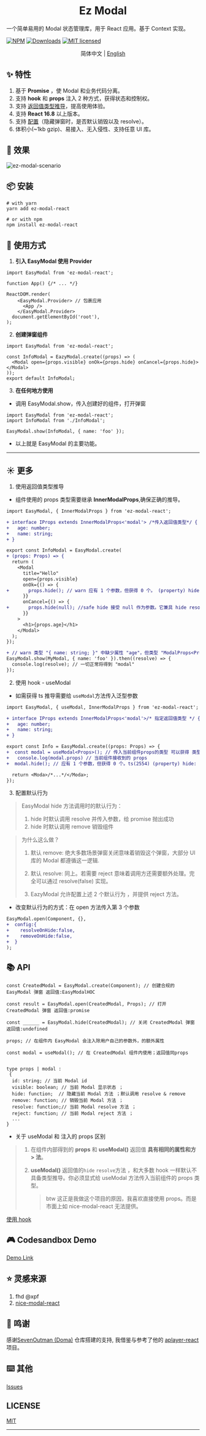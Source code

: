 <h1 align='center'>Ez Modal</h1></p>

一个简单易用的 Modal 状态管理库，用于 React 应用。基于 Context 实现。

[![NPM](https://img.shields.io/npm/v/ez-modal-react.svg)](https://www.npmjs.com/package/ez-modal-react) [![Downloads](https://img.shields.io/npm/dm/ez-modal-react.svg)](https://www.npmjs.com/package/ez-modal-react) [![MIT licensed](https://img.shields.io/badge/license-MIT-blue.svg)](https://github.com/raotaohub/ez-modal-react/blob/main/LICENSE)

<p align='center'>简体中文 | <a href='./README.md'>English</a> </p>

## ✨ 特性

1. 基于 **Promise** ，使 Modal 和业务代码分离。
2. 支持 **hook** 和 **props** 注入 2 种方式，获得状态和控制权。
3. 支持 <a href="#typeinfer" title="使用返回值类型推导">返回值类型推导</a>，提高使用体验。
4. 支持 **React 16.8** 以上版本。
5. 支持 <a href="#config" title="配置hide时默认行为">配置</a>（隐藏弹窗时，是否默认销毁以及 resolve）。
6. 体积小(~1kb gzip)、易接入、无入侵性、支持任意 UI 库。

## 🔨 效果

![ez-modal-scenario](/assets/ez-modal-scenario.png)

## 📦 安装

```shell
# with yarn
yarn add ez-modal-react

# or with npm
npm install ez-modal-react
```

## 🚀 使用方式

1. **引入 EasyModal 使用 Provider**

```tsx
import EasyModal from 'ez-modal-react';

function App() {/* ... */}

ReactDOM.render(
    <EasyModal.Provider> // 包裹应用
      <App />
    </EasyModal.Provider>
  document.getElementById('root'),
);
```

2. **创建弹窗组件**

```tsx
import EasyModal from 'ez-modal-react';

const InfoModal = EazyModal.create((props) => (
  <Modal open={props.visible} onOk={props.hide} onCancel={props.hide}></Modal>
));
export default InfoModal;
```

3. **在任何地方使用**

- 调用 EasyModal.show，传入创建好的组件，打开弹窗

```tsx
import EasyModal from 'ez-modal-react';
import InfoModal from './InfoModal';

EasyModal.show(InfoModal, { name: 'foo' });
```

- 以上就是 EasyModal 的主要功能。

---

## ☀️ 更多

1.  <a name="typeinfer" id="typeinfer">使用返回值类型推导</a>

- 组件使用的 props 类型需要继承 **InnerModalProps**,确保正确的推导。

```diff
import EasyModal, { InnerModalProps } from 'ez-modal-react';

+ interface IProps extends InnerModalProps<'modal'> /*传入返回值类型*/ {
+   age: number;
+   name: string;
+ }

export const InfoModal = EasyModal.create(
+ (props: Props) => {
  return (
    <Modal
      title="Hello"
      open={props.visible}
      onOk={() => {
+       props.hide(); // warn 应有 1 个参数，但获得 0 个。 (property) hide: (result: "modal") => void ts(2554)
      }}
      onCancel={() => {
+       props.hide(null); //safe hide 接受 null 作为参数。它兼具 hide resolve 两种功能。
      }}
    >
      <h1>{props.age}</h1>
    </Modal>
  );
});

+ // warn 类型 "{ name: string; }" 中缺少属性 "age"，但类型 "ModalProps<Props, "modal">" 中需要该属性。
EasyModal.show(MyModal, { name: 'foo' }).then((resolve) => {
  console.log(resolve); // 一切正常将得到 "modal"
});
```

2. <a name="使用hook" id="usehook">使用 hook - useModal</a>

- 如需获得 ts 推导需要给 `useModal`方法传入泛型参数

```diff
import EasyModal, { useModal, InnerModalProps } from 'ez-modal-react';

+ interface IProps extends InnerModalProps<'modal'>/* 指定返回值类型 */ {
+   age: number;
+   name: string;
+ }

export const Info = EasyModal.create((props: Props) => {
+  const modal = useModal<Props>(); // 传入当前组件props的类型 可以获得 类型推导
+   console.log(modal.props) // 当前组件接收到的 props
+  modal.hide(); // 应有 1 个参数，但获得 0 个。ts(2554) (property) hide: (result: "modal") => void ts(2554)

  return <Moda>/*...*/</Moda>;
});
```

3. <a name="config" id="config">配置默认行为</a>

> EasyModal hide 方法调用时的默认行为：
>
> 1.  hide 时默认调用 resolve 并传入参数，给 promise 抛出成功
> 2.  hide 时默认调用 remove 销毁组件

> 为什么这么做？
>
> 1. 默认 remove: 绝大多数场景弹窗关闭意味着销毁这个弹窗，大部分 UI 库的 Modal 都遵循这一逻辑.
>
> 2. 默认 resolve: 同上。若需要 reject 意味着调用方还需要额外处理。完全可以通过 resolve(false) 实现。
>
> 3. EazyModal 允许配置上述 2 个默认行为 ，并提供 reject 方法。

- 改变默认行为的方式：在 open 方法传入第 3 个参数

```diff
EasyModal.open(Component, {},
+  config:{
+    resolveOnHide:false,
+    removeOnHide:false,
+  }
);
```

## 📚 API

```tsx
const CreatedModal = EasyModal.create(Component); // 创建合规的 EasyModal 弹窗 返回值:EasyModalHOC

const result = EasyModal.open(CreatedModal, Props); // 打开 CreatedModal 弹窗 返回值:promise

const ______ = EasyModal.hide(CreatedModal); // 关闭 CreatedModal 弹窗 返回值:undefined

props; // 在组件内 EasyModal 会注入除用户自己的参数外，的额外属性

const modal = useModal(); // 在 CreatedModal 组件内使用；返回值同props


type props | modal :
 {
  id: string; // 当前 Modal id
  visible: boolean; // 当前 Modal 显示状态 ；
  hide: function;  // 隐藏当前 Modal 方法 ；默认调用 resolve & remove
  remove: function; // 销毁当前 Modal 方法 ；
  resolve: function;// 当前 Modal resolve 方法 ；
  reject: function; // 当前 Modal reject 方法 ；
  ...
}
```

- 关于 useModal 和 注入的 props 区别

> 1. 在组件内部得到的 **props** 和 **useModal()** 返回值 **具有相同的属性和方> 法**。
> 2. **useModal()** 返回值的`hide` `resolve`方法 ，和大多数 hook 一样默认不具备类型推导。你必须显式给 useModal 方法传入当前组件的 props 类型。
>
>    > btw 这正是我做这个项目的原因，我喜欢直接使用 props。而是市面上如 nice-modal-react 无法提供。

<a href="#usehook" title="使用 hook">使用 hook</a>

## 🎮 Codesandbox Demo

[Demo Link](https://codesandbox.io/p/sandbox/confident-shape-rt7bzr?embed=1)

## ⭐ 灵感来源

1. fhd @xpf
2. [nice-modal-react](https://github.com/eBay/nice-modal-react)

## 🙏 鸣谢

感谢[SevenOutman (Doma)](https://github.com/SevenOutman) 仓库搭建的支持, 我借鉴与参考了他的 [aplayer-react](https://github.com/SevenOutman/aplayer-react) 项目。

## ⌨️ 其他

[Issues](https://github.com/raotaohub/ez-modal-react/issues)

## LICENSE

[MIT](https://github.com/raotaohub/ez-modal-react/blob/main/LICENSE)

---
